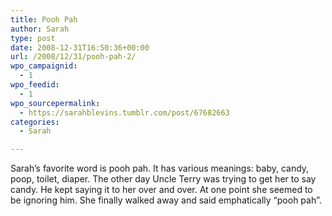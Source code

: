 ```yaml
---
title: Pooh Pah
author: Sarah
type: post
date: 2008-12-31T16:50:36+00:00
url: /2008/12/31/pooh-pah-2/
wpo_campaignid:
  - 1
wpo_feedid:
  - 1
wpo_sourcepermalink:
  - https://sarahblevins.tumblr.com/post/67682663
categories:
  - Sarah

---
```

Sarah&rsquo;s favorite word is pooh pah. It has various meanings: baby, candy, poop, toilet, diaper. The other day Uncle Terry was trying to get her to say candy. He kept saying it to her over and over. At one point she seemed to be ignoring him. She finally walked away and said emphatically &ldquo;pooh pah&rdquo;.
